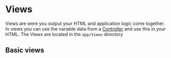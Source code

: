 <h1>Views</h1>
<p>Views are were you output your HTML and application logic come together. In views you can use the variable data from a <a href="{{ route('docs', ['docs' => 'controllers']) }}" >Controller</a> and use this in your HTML. The Views are located in the <code class="language-php">app/Views</code> directory</p>

<h2>Basic views</h2>
